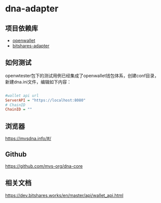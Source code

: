 # dna-adapter

## 项目依赖库

- [openwallet](https://github.com/blocktree/openwallet)
- [bitshares-adapter](https://github.com/blocktree/bitshares-adapter)

## 如何测试

openwtester包下的测试用例已经集成了openwallet钱包体系，创建conf目录，新建dna.ini文件，编辑如下内容：

```ini

#wallet api url
ServerAPI = "https://localhost:8080"
# ChainID
ChainID = ""

```

## 浏览器
https://mvsdna.info/#/

## Github
https://github.com/mvs-org/dna-core

## 相关文档
https://dev.bitshares.works/en/master/api/wallet_api.html